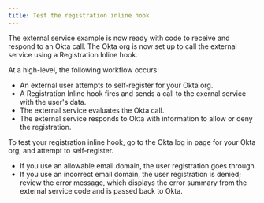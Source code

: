```yaml
---
title: Test the registration inline hook
---
```

The external service example is now ready with code to receive and respond to an Okta call. The Okta org is now set up to call the external service using a Registration Inline hook.

At a high-level, the following workflow occurs:

- An external user attempts to self-register for your Okta org.
- A Registration Inline hook fires and sends a call to the exernal service with the user's data.
- The external service evaluates the Okta call.
- The external service responds to Okta with information to allow or deny the registration.

To test your registration inline hook, go to the Okta log in page for your Okta org, and attempt to self-register.

- If you use an allowable email domain, the user registration goes through.
- If you use an incorrect email domain, the user registration is denied; review the error message, which displays the error summary from the external service code and is passed back to Okta.

<NextSectionLink/>

